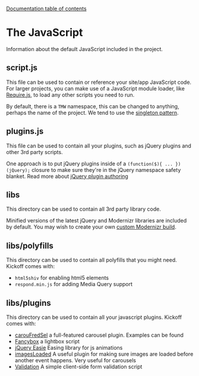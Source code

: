 [Documentation table of contents](README.md)

# The JavaScript

Information about the default JavaScript included in the project.

## script.js

This file can be used to contain or reference your site/app JavaScript code.
For larger projects, you can make use of a JavaScript module loader, like
[Require.js](http://requirejs.org/), to load any other scripts you need to
run.

By default, there is a `TMW` namespace, this can be changed to anything, perhaps the name of the project. We tend to use the [singleton pattern](http://addyosmani.com/resources/essentialjsdesignpatterns/book/#singletonpatternjavascript).

## plugins.js

This file can be used to contain all your plugins, such as jQuery plugins and
other 3rd party scripts.

One approach is to put jQuery plugins inside of a `(function($){ ...
})(jQuery);` closure to make sure they're in the jQuery namespace safety
blanket. Read more about [jQuery plugin
authoring](http://docs.jquery.com/Plugins/Authoring#Getting_Started)

## libs

This directory can be used to contain all 3rd party library code.

Minified versions of the latest jQuery and Modernizr libraries are included by
default. You may wish to create your own [custom Modernizr
build](http://www.modernizr.com/download/).

## libs/polyfills

This directory can be used to contain all polyfills that you might need. Kickoff comes with:

* `html5shiv` for enabling html5 elements
* `respond.min.js` for adding Media Query support

## libs/plugins

This directory can be used to contain all your javascript plugins. Kickoff comes with:
* [carouFredSel](http://caroufredsel.frebsite.nl/) a full-featured carousel plugin. Examples can be found
* [Fancybox](http://fancyapps.com/fancybox/) a lightbox script
* [jQuery Easie](http://janne.aukia.com/easie/) Easing library for js animations
* [imagesLoaded](https://github.com/desandro/imagesloaded) A useful plugin for making sure images are loaded before another event happens. Very useful for carousels
* [Validation](http://bassistance.de/jquery-plugins/jquery-plugin-validation/) A simple client-side form validation script
